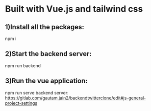# Built with Vue.js and tailwind css
## 1)Install all the packages:
 npm i
## 2)Start the backend server:
 npm run backend
## 3)Run the vue application:
 npm run serve
 backend server: https://gitlab.com/gautam.jain2/backendtwitterclone/edit#js-general-project-settings
